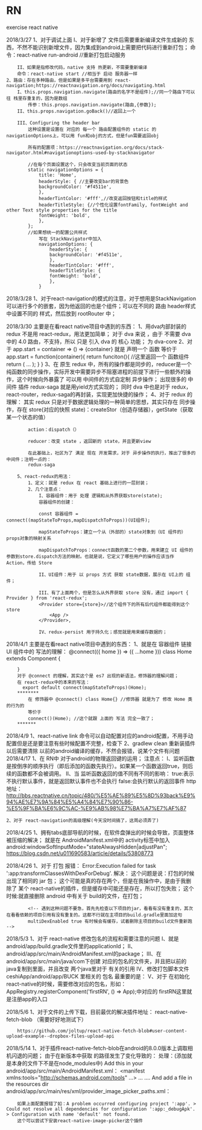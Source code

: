 # RN
exercise react native

2018/3/27
    1、对于调试上面
        I、对于新增了 文件后需要重新编译文件生成新的 东西，不然不能识别新增文件，因为集成到android上需要把代码进行重新打包；
        命令：react-native run-android //重新打包启动服务
        
        II、如果是指修改代码，native 支持 热更新，不需要重新编译
        命令：react-native start //相当于 启动 服务器一样
    2、路由：存在多种路由，但是如果是多平台需要用到 react-navigation;https://reactnavigation.org/docs/navigating.html
        I、this.props.navigation.navigate(路由的名字不是组件);//同一个路由下可以往 栈里存重复的，因为是数组
            传参：this.props.navigation.navigate(路由,{参数});
        II、this.props.navigation.goBack()//返回上一个

        III、Configuring the header bar
            这种设置是设置在 对应的 每一个 路由配置组件的 static 的 navigationOptions上，可以用 fun和obj的方式，但是fun需要返回obj

            所有的配置项：https://reactnavigation.org/docs/stack-navigator.html#navigationoptions-used-by-stacknavigator

            //在每个页面设置这个，只会改变当前页面的状态
            static navigationOptions = {
                title: 'Home',
                headerStyle: { //主要改变bar的背景色
                backgroundColor: '#f4511e',
                },
                headerTintColor: '#fff',//改变返回按钮和title的样式
                headerTitleStyle: {//个性化设置fontFamily, fontWeight and other Text style properties for the title
                fontWeight: 'bold',
                },
            };
            //如果想统一的配置公共样式
                写在 StackNavigator中加入
                navigationOptions: {
                    headerStyle: {
                    backgroundColor: '#f4511e',
                    },
                    headerTintColor: '#fff',
                    headerTitleStyle: {
                    fontWeight: 'bold',
                    },
                }
2018/3/28
    1、对于react-navigation的模式的注意，对于想用是StackNavigation可以进行多个的嵌套，因为他返回的也是个组件；可以在不同的 路由 header样式中设置不同的 样式，然后放到 rootRouter 中；


2018/3/30
    主要是在看react native项目中遇到的东西：
        1、用dva内部封装的 redux 不是用 react-redux，用法更加简单；
            对于 dva 来说 ，由于 不需要 dva 中的 4.0 路由，不支持，所以 只是 引入 dva 的 核心 功能；
                为 dva-core
        2、对于 
        app.start = container => () =>
            <Provider store={store}>
            {container}
            </Provider>
            就是 声明一个 函数 
            等价于  app.start = function(container){
                return funciton(){  //这里返回一个 函数组件
                    return (
                        <Provider store={store}>
                            ...
                        </Provider>
                    );
                }
            }
        3、在 原生 redux 中，所有的操作都是同步的，reducer是一个纯函数的同步操作，实际开发中需要异步不阻塞进程的前提下进行一些额外的操作，这个时候向外暴露了 可以用 中间件的方式自定制 异步操作；
        出现很多的 中间件 插件
        redux-saga 就是用yield方式实现的；
        同时 dva 中也是对于 redux，react-router，redux-saga的再封装，实现更加快捷的操作；
        4、对于 redux 的理解：
            其实 redux 只是对于数据逻辑处理的一种简单的思想，其实只存在 同步操作，存在 
            store(对应的快照 state)：createStor（创造存储器），getState（获取某一个状态的值）

            action：dispatch（）

            reducer：改变 state ，返回新的 state，并且更新view

            在此基础上，社区为了 满足 现在 开发需求，对于 异步操作的执行，推出了很多的 中间件；注明一点的：
            redux-saga

        5、react-redux的用法：
            1、定义：就是 redux 在 react 基础上进行的一层封装；
            2、几个注意点：
                I、容器组件：用于 处理 逻辑和从外界获取store(state);
                容器组件的创建：

                const 容器组件 = connect((mapStateToProps,mapDispatchToProps))(UI组件);

                mapStateToProps：建立一个从（外部的）state对象到（UI 组件的）props对象的映射关系

                mapDispatchToProps：connect函数的第二个参数，用来建立 UI 组件的参数到store.dispatch方法的映射。也就是说，它定义了哪些用户的操作应该当作 Action，传给 Store

                II、UI组件：用于 以 props 方式 获取 state数据，展示在 UI上的 组件；

                III、有了上面两个，但是怎么从外界获取 store 没有，通过 import { Provider } from 'react-redux';
                <Provider store={store}>//这个组件下的所有后代组件都能得到这个 store
                    <App />
                </Provider>,

                IV、redux-persist 用于持久化；感觉就是用来缓存数据的；
            
2018/4/1
    主要是在看react native项目中遇到的东西：
    1、就是在 容器组件 链接 UI 组件中的 写法的理解：
        @connect(({ home }) => ({ ...home }))
        class Home extends Component {
            
        }
        对于 @connect 的理解，其实这个是 es7 出现的新语法，修饰器的理解问题；
        在 react-redux中的本来的写法：
          export default connect(mapStateToProps)(Home);
        ********
            在 修饰器中 @connect() class Home{} //修饰器 就是为了 修改 Home 类的行为的
            等价于
            connect()(Home); //这个就跟 上面的 写法 完全一致了；
        *******

2018/4/9
    1、react-native link 命令可以自动配置对应的android配置，不用手动配置但是还是要注意有些时候配置不完整，检查下
    2、gradlew clean 重新装插件以后需要清除 以前的android编译的缓存，不然会报错，说某个文件有问题
2018/4/17
    1、在 RN中 对于android的物理返回键的运用；
        注意点：
            I、监听函数是按倒序的顺序执行（即后添加的函数先执行）。如果某一个函数返回true，则后续的函数都不会被调用。
            II、当 监听函数返回的值不同有不同的影响：
                true:表示不执行默认事件，就是返回默认事件也不会执行
                false:会执行默认的返回事件
        http地址：http://bbs.reactnative.cn/topic/480/%E5%AE%89%E5%8D%93back%E9%94%AE%E7%9A%84%E5%A4%84%E7%90%86-%E5%9F%BA%E6%9C%AC-%E9%AB%98%E7%BA%A7%E7%AF%87
        
    2、对于 react-navigation的高级理解(今天没时间搞了，这周必须弄了)

2018/4/25
    1、拥有tabs底部导航的时候，在软件盘弹出的时候会导致，页面整体被压缩的解决；
    就是在 AndroidManifest.xml中的 activity标签中加入
    android:windowSoftInputMode="stateAlwaysHidden|adjustPan";
    https://blog.csdn.net/u011690583/article/details/53808773

2018/4/26
    1、对于 打包 报错：
    Error:Execution failed for task ':app:transformClassesWithDexForDebug'.
        解决：
        这个问题是说：打包的时候出现了相同的 jar 包；
        这个可能是真的存在两个，但是在我操作中，是由于我删除了 某个 react-native的插件，但是缓存中可能还是存在，所以打包失败；
            这个时候:就直接删除 android 中有关于 build的文件，在打包；

            <!-- 遇到这种问题不要急，首先先检查以下项目的jar，看看有没有重复的，其次在看看依赖的项目引用有没有重复的。这都不行就在主项目的build.gradle里面加这句
            multiDexEnabled true 有时候会有缓存，试着删除主项目的build文件重新跑 -->

2018/5/3
    1、对于 react-native 修改包名的流程和需要注意的问题
        I、就是 android/app/build.gradle文件里的applicationId；
        II、android/app/src/main/AndroidManifest.xml的package；
        III、在android/app/src/main/java/com下创建 对应的包名的文件夹，并且把以前的java复制到里面，并且改变 两个java里对于 有关的引用
        IV、修改打包脚本文件ceshiApp/android/app/BUCK 里相关的 包名
        最重要的是：
        V、对于 在初始化 react-native的时候，需要修改对应的包名，形如：
            AppRegistry.registerComponent('firstRN', () => App);中对应的 firstRN这里就是注册app的入口

2018/5/6
    1、对于文件的上传下载，目前最优的解决插件地址：
        react-native-fetch-blob （需要好好地测试下）

        https://github.com/joltup/react-native-fetch-blob#user-content-upload-example--dropbox-files-upload-api
        
2018/5/14
    1、对于插件react-native-fetch-blob在android的8.0.0版本上调取相机闪退的问题；
        由于在新版本中获取 的路径发生了变化导致的：
        处理：(添加就是本身的文件下不是在node_modules中)
            Add this in your android/app/src/main/AndroidManifest.xml：
            <manifest xmlns:tools="http://schemas.android.com/tools"
                 ...>
            ...
            <application>
            ....
                <provider
                android:name="android.support.v4.content.FileProvider"
                android:authorities="${applicationId}.provider"
                android:exported="false"
                android:grantUriPermissions="true">
                <meta-data
                    tools:replace="android:resource"
                    android:name="android.support.FILE_PROVIDER_PATHS"
                    android:resource="@xml/provider_image_picker_paths" />
                </provider>
            </application>
            </manifest>
        And add a file in the resources dir android/app/src/main/res/xml/provider_image_picker_paths.xml：
        <paths      xmlns:android="http://schemas.android.com/apk/res/android">
            <external-path name="files"  path="/" />
        </paths>

        如果上面配置报错了如：A problem occurred configuring project ':app'. > Could not resolve all dependencies for configuration ':app:_debugApk'.    > Configuration with name 'default' not found.
        这个可以尝试下安装react-native-image-picker这个插件



